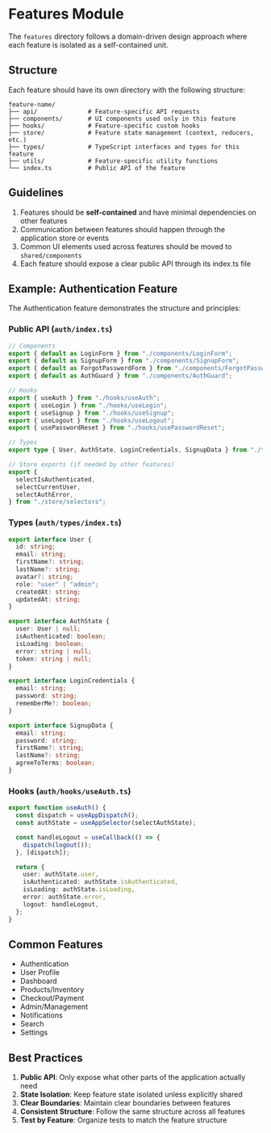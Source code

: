 # Features Module

The `features` directory follows a domain-driven design approach where each feature is isolated as a self-contained unit.

## Structure

Each feature should have its own directory with the following structure:

```
feature-name/
├── api/              # Feature-specific API requests
├── components/       # UI components used only in this feature
├── hooks/            # Feature-specific custom hooks
├── store/            # Feature state management (context, reducers, etc.)
├── types/            # TypeScript interfaces and types for this feature
├── utils/            # Feature-specific utility functions
└── index.ts          # Public API of the feature
```

## Guidelines

1. Features should be **self-contained** and have minimal dependencies on other features
2. Communication between features should happen through the application store or events
3. Common UI elements used across features should be moved to `shared/components`
4. Each feature should expose a clear public API through its index.ts file

## Example: Authentication Feature

The Authentication feature demonstrates the structure and principles:

### Public API (`auth/index.ts`)

```typescript
// Components
export { default as LoginForm } from "./components/LoginForm";
export { default as SignupForm } from "./components/SignupForm";
export { default as ForgotPasswordForm } from "./components/ForgotPasswordForm";
export { default as AuthGuard } from "./components/AuthGuard";

// Hooks
export { useAuth } from "./hooks/useAuth";
export { useLogin } from "./hooks/useLogin";
export { useSignup } from "./hooks/useSignup";
export { useLogout } from "./hooks/useLogout";
export { usePasswordReset } from "./hooks/usePasswordReset";

// Types
export type { User, AuthState, LoginCredentials, SignupData } from "./types";

// Store exports (if needed by other features)
export {
  selectIsAuthenticated,
  selectCurrentUser,
  selectAuthError,
} from "./store/selectors";
```

### Types (`auth/types/index.ts`)

```typescript
export interface User {
  id: string;
  email: string;
  firstName?: string;
  lastName?: string;
  avatar?: string;
  role: "user" | "admin";
  createdAt: string;
  updatedAt: string;
}

export interface AuthState {
  user: User | null;
  isAuthenticated: boolean;
  isLoading: boolean;
  error: string | null;
  token: string | null;
}

export interface LoginCredentials {
  email: string;
  password: string;
  rememberMe?: boolean;
}

export interface SignupData {
  email: string;
  password: string;
  firstName?: string;
  lastName?: string;
  agreeToTerms: boolean;
}
```

### Hooks (`auth/hooks/useAuth.ts`)

```typescript
export function useAuth() {
  const dispatch = useAppDispatch();
  const authState = useAppSelector(selectAuthState);

  const handleLogout = useCallback(() => {
    dispatch(logout());
  }, [dispatch]);

  return {
    user: authState.user,
    isAuthenticated: authState.isAuthenticated,
    isLoading: authState.isLoading,
    error: authState.error,
    logout: handleLogout,
  };
}
```

## Common Features

- Authentication
- User Profile
- Dashboard
- Products/Inventory
- Checkout/Payment
- Admin/Management
- Notifications
- Search
- Settings

## Best Practices

1. **Public API**: Only expose what other parts of the application actually need
2. **State Isolation**: Keep feature state isolated unless explicitly shared
3. **Clear Boundaries**: Maintain clear boundaries between features
4. **Consistent Structure**: Follow the same structure across all features
5. **Test by Feature**: Organize tests to match the feature structure 